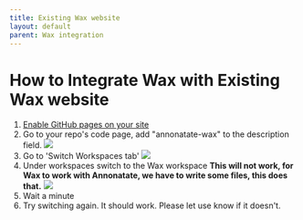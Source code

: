 ```yaml
---
title: Existing Wax website
layout: default
parent: Wax integration
---
```


# How to Integrate Wax with Existing Wax website
1. [Enable GitHub pages on your site](https://docs.github.com/en/pages/getting-started-with-github-pages/configuring-a-publishing-source-for-your-github-pages-site)
2. Go to your repo's code page, add "annonatate-wax" to the description field.
![]({{site.baseurl}}/images/wax-4.png)
3. Go to 'Switch Workspaces tab'
![]({{site.baseurl}}/images/wax-5.png)
4. Under workspaces switch to the Wax workspace **This will not work, for Wax to work with Annonatate, we have to write some files, this does that.**
![]({{site.baseurl}}/images/wax-3.png)
5. Wait a minute
6. Try switching again. It should work. Please let use know if it doesn't.